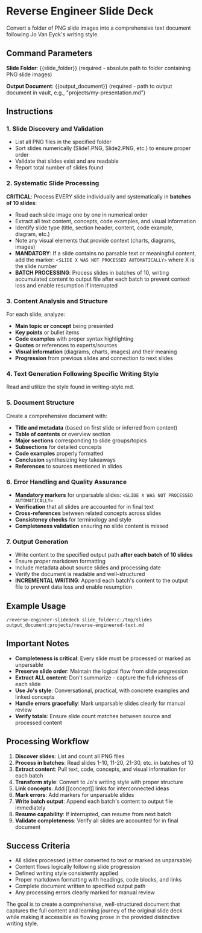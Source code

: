 # Reverse Engineer Slide Deck

Convert a folder of PNG slide images into a comprehensive text document following Jo Van Eyck's writing style.

## Command Parameters

**Slide Folder**: {{slide_folder}} (required - absolute path to folder containing PNG slide images)

**Output Document**: {{output_document}} (required - path to output document in vault, e.g., "projects/my-presentation.md")

## Instructions

### 1. Slide Discovery and Validation
- List all PNG files in the specified folder
- Sort slides numerically (Slide1.PNG, Slide2.PNG, etc.) to ensure proper order
- Validate that slides exist and are readable
- Report total number of slides found

### 2. Systematic Slide Processing
**CRITICAL**: Process EVERY slide individually and systematically in **batches of 10 slides**:
- Read each slide image one by one in numerical order
- Extract all text content, concepts, code examples, and visual information
- Identify slide type (title, section header, content, code example, diagram, etc.)
- Note any visual elements that provide context (charts, diagrams, images)
- **MANDATORY**: If a slide contains no parsable text or meaningful content, add the marker: `<SLIDE X WAS NOT PROCESSED AUTOMATICALLY>` where X is the slide number
- **BATCH PROCESSING**: Process slides in batches of 10, writing accumulated content to output file after each batch to prevent context loss and enable resumption if interrupted

### 3. Content Analysis and Structure
For each slide, analyze:
- **Main topic or concept** being presented
- **Key points** or bullet items
- **Code examples** with proper syntax highlighting
- **Quotes** or references to experts/sources
- **Visual information** (diagrams, charts, images) and their meaning
- **Progression** from previous slides and connection to next slides

### 4. Text Generation Following Specific Writing Style
Read and utilize the style found in writing-style.md.

### 5. Document Structure
Create a comprehensive document with:
- **Title and metadata** (based on first slide or inferred from content)
- **Table of contents** or overview section
- **Major sections** corresponding to slide groups/topics
- **Subsections** for detailed concepts
- **Code examples** properly formatted
- **Conclusion** synthesizing key takeaways
- **References** to sources mentioned in slides

### 6. Error Handling and Quality Assurance
- **Mandatory markers** for unparsable slides: `<SLIDE X WAS NOT PROCESSED AUTOMATICALLY>`
- **Verification** that all slides are accounted for in final text
- **Cross-references** between related concepts across slides
- **Consistency checks** for terminology and style
- **Completeness validation** ensuring no slide content is missed

### 7. Output Generation
- Write content to the specified output path **after each batch of 10 slides**
- Ensure proper markdown formatting
- Include metadata about source slides and processing date
- Verify the document is readable and well-structured
- **INCREMENTAL WRITING**: Append each batch's content to the output file to prevent data loss and enable resumption

## Example Usage

```
/reverse-engineer-slidedeck slide_folder:c:/tmp/slides output_document:projects/reverse-engineered-text.md
```

## Important Notes

- **Completeness is critical**: Every slide must be processed or marked as unparsable
- **Preserve slide order**: Maintain the logical flow from slide progression  
- **Extract ALL content**: Don't summarize - capture the full richness of each slide
- **Use Jo's style**: Conversational, practical, with concrete examples and linked concepts
- **Handle errors gracefully**: Mark unparsable slides clearly for manual review
- **Verify totals**: Ensure slide count matches between source and processed content

## Processing Workflow

1. **Discover slides**: List and count all PNG files
2. **Process in batches**: Read slides 1-10, 11-20, 21-30, etc. in batches of 10
3. **Extract content**: Pull text, code, concepts, and visual information for each batch
4. **Transform style**: Convert to Jo's writing style with proper structure
5. **Link concepts**: Add [[concept]] links for interconnected ideas
6. **Mark errors**: Add markers for unparsable slides
7. **Write batch output**: Append each batch's content to output file immediately
8. **Resume capability**: If interrupted, can resume from next batch
9. **Validate completeness**: Verify all slides are accounted for in final document

## Success Criteria

- All slides processed (either converted to text or marked as unparsable)
- Content flows logically following slide progression
- Defined writing style consistently applied
- Proper markdown formatting with headings, code blocks, and links
- Complete document written to specified output path
- Any processing errors clearly marked for manual review

The goal is to create a comprehensive, well-structured document that captures the full content and learning journey of the original slide deck while making it accessible as flowing prose in the provided distinctive writing style.